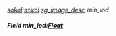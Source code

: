 _[sokol](../../modules/sokol/sokol-module.md):[sokol](../../modules/sokol/sokol-module.md).[sg\_image\_desc](../../modules/sokol/sokol-sg_image_desc.md).min\_lod_
##### Field min\_lod:[Float](../../modules/wonkey/wonkey-types-float.md)
